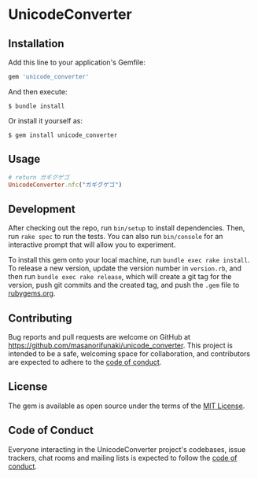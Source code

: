 # UnicodeConverter

## Installation

Add this line to your application's Gemfile:

```ruby
gem 'unicode_converter'
```

And then execute:

    $ bundle install

Or install it yourself as:

    $ gem install unicode_converter

## Usage

```ruby
# return ガギグゲゴ
UnicodeConverter.nfc("ガギグゲゴ")
```

## Development

After checking out the repo, run `bin/setup` to install dependencies. Then, run `rake spec` to run the tests. You can also run `bin/console` for an interactive prompt that will allow you to experiment.

To install this gem onto your local machine, run `bundle exec rake install`. To release a new version, update the version number in `version.rb`, and then run `bundle exec rake release`, which will create a git tag for the version, push git commits and the created tag, and push the `.gem` file to [rubygems.org](https://rubygems.org).

## Contributing

Bug reports and pull requests are welcome on GitHub at https://github.com/masanorifunaki/unicode_converter. This project is intended to be a safe, welcoming space for collaboration, and contributors are expected to adhere to the [code of conduct](https://github.com/masanorifunaki/unicode_converter/blob/master/CODE_OF_CONDUCT.md).

## License

The gem is available as open source under the terms of the [MIT License](https://opensource.org/licenses/MIT).

## Code of Conduct

Everyone interacting in the UnicodeConverter project's codebases, issue trackers, chat rooms and mailing lists is expected to follow the [code of conduct](https://github.com/[USERNAME]/unicode_converter/blob/master/CODE_OF_CONDUCT.md).
